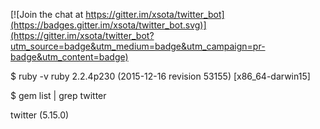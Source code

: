 [![Join the chat at https://gitter.im/xsota/twitter_bot](https://badges.gitter.im/xsota/twitter_bot.svg)](https://gitter.im/xsota/twitter_bot?utm_source=badge&utm_medium=badge&utm_campaign=pr-badge&utm_content=badge)

$ ruby -v
ruby 2.2.4p230 (2015-12-16 revision 53155) [x86_64-darwin15]

$ gem list | grep twitter

twitter (5.15.0)